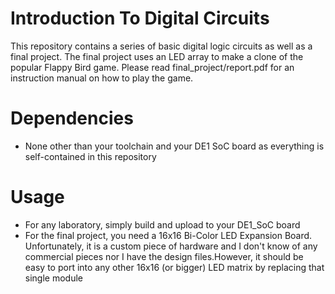 # Introduction To Digital Circuits
This repository contains a series of basic digital logic circuits as well as a final project. The final project uses an LED array to make a clone of the popular Flappy Bird game. Please read final\_project/report.pdf for an instruction manual on how to play the game. 

# Dependencies
* None other than your toolchain and your DE1 SoC board as everything is self-contained in this repository

# Usage
* For any laboratory, simply build and upload to your DE1\_SoC board 
* For the final project, you need a 16x16 Bi-Color LED Expansion Board. Unfortunately, it is a custom piece of hardware and I don't know of any commercial pieces nor I have the design files.However, it should be easy to port into any other 16x16 (or bigger) LED matrix by replacing that single module
